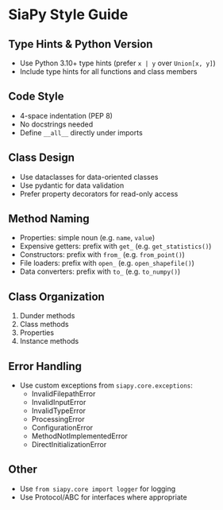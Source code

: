 # SiaPy Style Guide

## Type Hints & Python Version

- Use Python 3.10+ type hints (prefer `x | y` over `Union[x, y]`)
- Include type hints for all functions and class members

## Code Style

- 4-space indentation (PEP 8)
- No docstrings needed
- Define `__all__` directly under imports

## Class Design

- Use dataclasses for data-oriented classes
- Use pydantic for data validation
- Prefer property decorators for read-only access

## Method Naming

- Properties: simple noun (e.g. `name`, `value`)
- Expensive getters: prefix with `get_` (e.g. `get_statistics()`)
- Constructors: prefix with `from_` (e.g. `from_point()`)
- File loaders: prefix with `open_` (e.g. `open_shapefile()`)
- Data converters: prefix with `to_` (e.g. `to_numpy()`)

## Class Organization

1. Dunder methods
2. Class methods
3. Properties
4. Instance methods

## Error Handling

- Use custom exceptions from `siapy.core.exceptions`:
  - InvalidFilepathError
  - InvalidInputError
  - InvalidTypeError
  - ProcessingError
  - ConfigurationError
  - MethodNotImplementedError
  - DirectInitializationError

## Other

- Use `from siapy.core import logger` for logging
- Use Protocol/ABC for interfaces where appropriate
